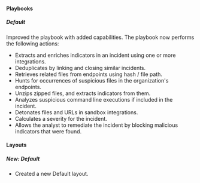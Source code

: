 
#### Playbooks
##### Default
Improved the playbook with added capabilities. The playbook now performs the following actions:
  - Extracts and enriches indicators in an incident using one or more integrations.
  - Deduplicates by linking and closing similar incidents.
  - Retrieves related files from endpoints using hash / file path.
  - Hunts for occurrences of suspicious files in the organization's endpoints.
  - Unzips zipped files, and extracts indicators from them.
  - Analyzes suspicious command line executions if included in the incident.
  - Detonates files and URLs in sandbox integrations.
  - Calculates a severity for the incident.
  - Allows the analyst to remediate the incident by blocking malicious indicators that were found.

#### Layouts
##### New: Default
- Created a new Default layout.